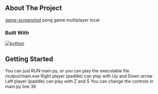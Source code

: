 

## About The Project

[game-screenshot]
pong game multiplayer local

### Built With
[![python][python-pi]][python-url]

## Getting Started

You can just RUN main.py, or you can play the executable file /output/main.exe
Right player (paddle) can play with Up and Down arrow
Left player (paddle) can play with Z and S
You can change the controls in main.py line 36

<!-- MARKDOWN LINKS & IMAGES -->
[game-screenshot]: images/pong.png
[python-pi]:https://img.shields.io/badge/Python-3776AB?style=for-the-badge&logo=python&logoColor=white
[python-url]:https://www.python.org/

